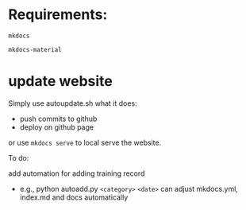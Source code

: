 # Requirements:
```
mkdocs

mkdocs-material
```

# update website

Simply use autoupdate.sh 
what it does:

- push commits to github
- deploy on github page

or use `mkdocs serve` to local serve the website.

To do:

add automation for adding training record
- e.g., python autoadd.py `<category>` `<date>` can adjust mkdocs.yml, index.md and docs automatically

